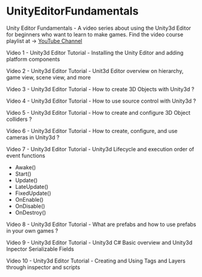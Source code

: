 # UnityEditorFundamentals

Unity Editor Fundamentals - A video series about using the Unity3d Editor for beginners who want to learn to make games. Find the video course playlist at -> [YouTube Channel](https://www.youtube.com/watch?v=vwwWjDgaOzo&list=PLQMQNmwN3FvwlKzA6gmq4AOsf75lUJerE)

Video 1 - Unity3d Editor Tutorial - Installing the Unity Editor and adding platform components

Video 2 - Unity3d Editor Tutorial - Unit3d Editor overview on hierarchy, game view, scene view, and more

Video 3 - Unity3d Editor Tutorial - How to create 3D Objects with Unity3d ?

Video 4 - Unity3d Editor Tutorial - How to use source control with Unity3d ?

Video 5 - Unity3d Editor Tutorial - How to create and configure 3D Object colliders ?

Video 6 - Unity3d Editor Tutorial - How to create, configure, and use cameras in Unity3d ?

Video 7 - Unity3d Editor Tutorial - Unity3d Lifecycle and execution order of event functions

* Awake()
* Start()
* Update()
* LateUpdate()
* FixedUpdate()
* OnEnable()
* OnDisable()
* OnDestroy()

Video 8 - Unity3d Editor Tutorial - What are prefabs and how to use prefabs in your own games ?

Video 9 - Unity3d Editor Tutorial - Unity3d C# Basic overview and Unity3d Inpector Serializable Fields

Video 10 - Unity3d Editor Tutorial - Creating and Using Tags and Layers through inspector and scripts